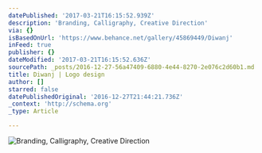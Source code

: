 ```yaml
---
datePublished: '2017-03-21T16:15:52.939Z'
description: 'Branding, Calligraphy, Creative Direction'
via: {}
isBasedOnUrl: 'https://www.behance.net/gallery/45869449/Diwanj'
inFeed: true
publisher: {}
dateModified: '2017-03-21T16:15:52.636Z'
sourcePath: _posts/2016-12-27-56a47409-6880-4e44-8270-2e076c2d60b1.md
title: Diwanj | Logo design
author: []
starred: false
datePublishedOriginal: '2016-12-27T21:44:21.736Z'
_context: 'http://schema.org'
_type: Article

---
```

![Branding, Calligraphy, Creative Direction](https://the-grid-user-content.s3-us-west-2.amazonaws.com/07baf46d-52f9-4c5f-bc7b-6ab7798beb46.png)